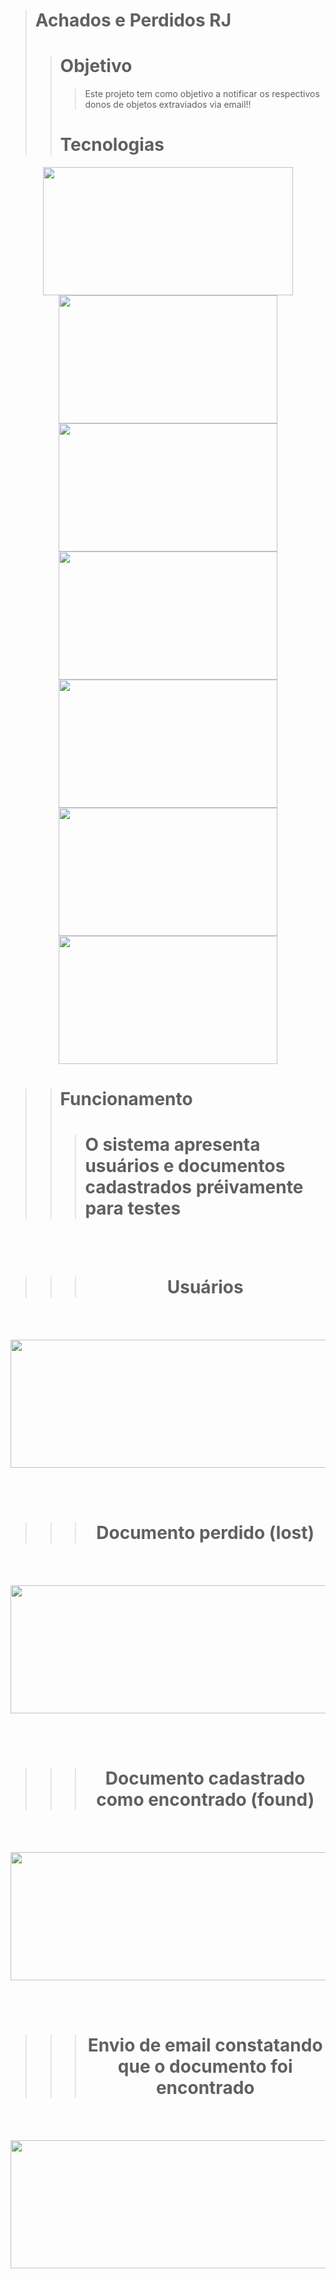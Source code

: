 > # Achados e Perdidos RJ
> > # Objetivo
> > > Este projeto tem como objetivo a notificar os respectivos donos de objetos extraviados via email!!
> > # Tecnologias
<div align="center">
   <img src="https://github.com/leo-demetrio/achados-perdidos-spring/assets/47660967/258e0096-00a8-42b3-87e5-a1d0a10fd6b4" width="400" height="205"></img>
  <div align="center">  
   <img src="https://github.com/leo-demetrio/achados-perdidos-spring/assets/47660967/e37d2386-21a0-43e8-9432-bd7c3103167b"  width="350" height="205"></img>
   <img src="https://github.com/leo-demetrio/achados-perdidos-spring/assets/47660967/7d81632f-4972-4938-9729-57412a980c72"  width="350" height="205"></img>
    <img src="https://github.com/leo-demetrio/achados-perdidos-spring/assets/47660967/ac0df68f-e3dd-455d-86db-cc779ff330b9"  width="350" height="205"></img>
  </div>
  <div align="center"> 
   <img src="https://github.com/leo-demetrio/achados-perdidos-spring/assets/47660967/52335d91-b3c0-41e8-a2df-af3ef8e5eaec"  width="350" height="205"></img>
   <img src="https://github.com/leo-demetrio/achados-perdidos-spring/assets/47660967/7dbbbe09-421a-43fc-8d6a-33674460d54c"  width="350" height="205"></img>
   <img src="https://github.com/leo-demetrio/achados-perdidos-spring/assets/47660967/dd74bb0f-566b-4c6e-95bc-3f915979fb48"  width="350" height="205"></img>  
</div>
</div>

> > # Funcionamento
> > > # O sistema apresenta usuários e documentos cadastrados préivamente para testes
 <div align="center"> 
   <br><br>
   
   > > > # Usuários

<br><br>

   <img src="https://github.com/leo-demetrio/achados-perdidos-spring/assets/47660967/5332f590-f2d6-47d8-9a04-912e2d8a8d17" width="700" height="205"></img>
   
<br><br>

  > > > # Documento perdido (lost)

<br><br>

   <img src="https://github.com/leo-demetrio/achados-perdidos-spring/assets/47660967/0bfa5cc8-2316-467c-8dc5-b445025c8432" width="700" height="205"></img>

<br><br>

   > > > # Documento cadastrado como encontrado (found)

<br><br>

   <img src="https://github.com/leo-demetrio/achados-perdidos-spring/assets/47660967/bf039511-584a-485b-b69c-5c0c514f0838" width="700" height="205"></img> 
   
<br><br>

  > > > # Envio de email constatando que o documento foi encontrado

<br><br>

  <img src="https://github.com/leo-demetrio/achados-perdidos-spring/assets/47660967/e3133451-bc88-4f25-b19e-b41da7e11655" width="700" height="205"></img> 
 
</div>
